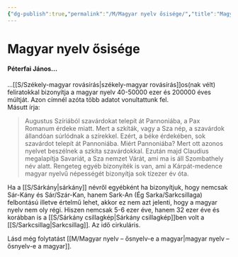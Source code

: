 ```yaml
---
{"dg-publish":true,"permalink":"/M/Magyar nyelv ősisége/","title":"Magyar nyelv ősisége","created":"2023-10-13T12:27","updated":"2024-10-25T22:43"}
---
```



# Magyar nyelv ősisége

#### Péterfai János...

...[[S/Székely-magyar rovásírás\|székely-magyar rovásírás]]os(nak vélt) feliratokkal bizonyítja a magyar nyelv 40-50000 ezer és 200000 éves múltját. Azon címnél azóta több adatot vonultattunk fel.  
Másutt írja:  
> Augustus Szíriából szavárdokat telepít át Pannoniába, a Pax Romanum érdeke miatt. Mert a szkíták, vagy a Sza nép, a szavárdok állandóan súrlódnak a szírekkel. Ezért, a béke érdekében, sok szavárdot telepít át Pannoniába. Miért Pannoniába? Mert ott azonos nyelvet beszélnek a szkíta szavárdokkal. Ezután majd Claudius megalapítja Savariát, a Sza nemzet Várát, ami ma is áll Szombathely név alatt. Rengeteg egyéb bizonyíték is van, ami a Kárpát-medence magyar nyelvű népességét bizonyítja sok tízezer év óta.  

Ha a [[S/Sárkány\|sárkány]] névről egyébként ha bizonyítjuk, hogy nemcsak Sár-Kány és Sár/Szár-Kan, hanem Sark-An (Ég Sarka/Sarkcsillaga) felbontású illetve értelmű lehet, akkor ez nem azt jelenti, hogy a magyar nyelv nem oly régi. Hiszen nemcsak 5-6 ezer éve, hanem 32 ezer éve és korábban is a [[S/Sárkány csillagkép\|Sárkány csillagkép]]ben volt a [[S/Sarkcsillag\|Sarkcsillag]]. Az idő cirkuláris.  

Lásd még folytatást [[M/Magyar nyelv – ősnyelv-e a magyar\|magyar nyelv – ősnyelv-e a magyar]].  